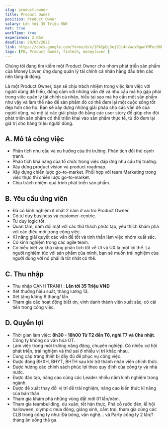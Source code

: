 ```yaml
---
slug: product-owner
title: Product Owner
position: Product Owner
salary: Lên tới 35 Triệu VNĐ
net: true
workTime: true
experience: 2 Năm
deadline: 20/03/2022
link: https://docs.google.com/forms/d/e/1FAIpQLSej9Ji4nVwcxRqwnYMFec9GMv3uYOpMD2vaskgfbVI4z3UjAA/viewform?usp=pp_url&entry.118037241=Product+Owner
tags: [PO, Product Owner, fintech, moneylover ]
---
```

Chúng tôi đang tìm kiếm một Product Owner cho nhóm phát triển sản phẩm của Money Lover, ứng dụng quản lý tài chính cá nhân hàng đầu trên các nền tảng di động.

Là một Product Owner, bạn sẽ chịu trách nhiệm trong việc làm việc với người dùng để hiểu, đồng cảm với những vấn đề và nhu cầu mà họ gặp phải trong việc quản lý tài chính cá nhân, hiểu tại sao mà họ cần một sản phẩm như vậy và làm thế nào để sản phẩm đó có thể đem lại một cuộc sống tốt đẹp hơn cho họ. Bạn sẽ xây dựng những giải pháp cho các vấn đề của người dùng, và mô tả các giải pháp đó bằng các user story để giúp cho đội phát triển sản phẩm có thể triển khai vào sản phẩm thực tế, từ đó đem lại giá trị cho hàng triệu người dùng.

## A. Mô tả công việc
- Phân tích nhu cầu và xu hướng của thị trường. Phân tích đối thủ cạnh tranh.
- Phân tích khả năng của tổ chức trong việc đáp ứng nhu cầu thị trường.
- Xây dựng product vision và product roadmap.
- Xây dựng chiến lược go-to-market. Phối hợp với team Marketing trong việc thực thi chiến lược go-to-market.
- Chịu trách nhiệm quá trình phát triển sản phẩm.


## B. Yêu cầu ứng viên
- Đã có kinh nghiệm ít nhất 2 năm ở vai trò Product Owner.
- Có tư duy business và customer-centric.
- Tư duy logic tốt.
- Quan tâm, dám đối mặt với các thử thách phức tạp, yêu thích khám phá với các điều mới trong công việc.
- Kĩ năng giải quyết các vấn đề tốt và tinh thần làm việc nhóm xuất sắc.
- Có kinh nghiệm trong các agile team.
- Có hiểu biết và khả năng phân tích tốt về UI và UX là một lợi thế. Là người nghiêm túc với sản phẩm của mình, bạn sẽ muốn trải nghiệm của người dùng với nó phải là tốt nhất có thể.

## C. Thu nhập
- Thu nhập CẠNH TRANH : **Lên tới 35 Triệu VNĐ**
- Xét thưởng hiệu suất, tháng lương 13.
- Xét tăng lương 6 tháng/ lần.
- Tham gia các hoạt động biết ơn, vinh danh thành viên xuất sắc, có cải tiến trong công việc.

## D. Quyền lợi
- Thời gian làm việc: **8h30 - 18h00 Từ T2 đến T6, nghỉ T7 và Chủ nhật**. Công ty không có văn hóa OT.
- Làm việc trong môi trường năng động, chuyên nghiệp. Có nhiều cơ hội phát triển, trải nghiệm và thử sai ở nhiều vị trí khác nhau.
- Cung cấp trang thiết bị đầy đủ để phục vụ công việc.
- Được đóng BHXH, BHYT, BHTH sau khi trở thành nhân viên chính thức.
- Được hưởng các chính sách phúc lợi theo quy định của công ty và nhà nước.
- Được đào tạo, nâng cao cùng các Leader nhiều năm kinh nghiệm trong ngành.
- Được đề xuất thay đổi vị trí để trải nghiệm, nâng cao kiến thức kĩ năng của bản thân.
- Tham gia khám phá những vùng đất mới 01 lần/năm.
- Tham gia teambuilding, du xuân, tết hàn thực, Phá cỗ rước đèn, lễ hội halloween, olympic mùa đông, giáng sinh, cắm trại, tham gia cùng các CLB trong công ty như: Đá bóng, văn nghệ… và Party công ty 2 lần/1 tháng ăn uống thả ga.


